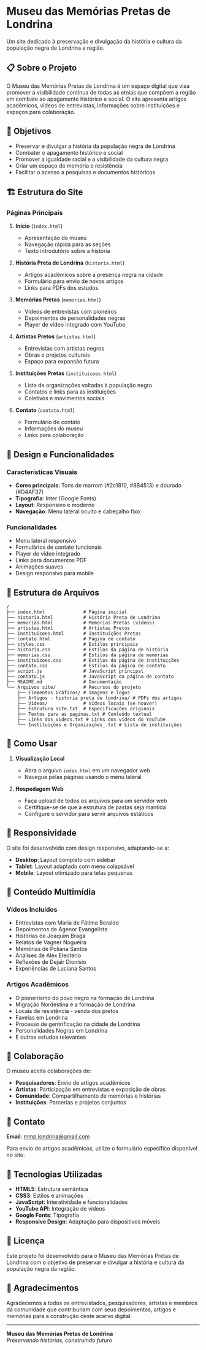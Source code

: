 # Museu das Memórias Pretas de Londrina

Um site dedicado à preservação e divulgação da história e cultura da população negra de Londrina e região.

## 📋 Sobre o Projeto

O Museu das Memórias Pretas de Londrina é um espaço digital que visa promover a visibilidade contínua de todas as etnias que compõem a região em combate ao apagamento histórico e social. O site apresenta artigos acadêmicos, vídeos de entrevistas, informações sobre instituições e espaços para colaboração.

## 🎯 Objetivos

- Preservar e divulgar a história da população negra de Londrina
- Combater o apagamento histórico e social
- Promover a igualdade racial e a visibilidade da cultura negra
- Criar um espaço de memória e resistência
- Facilitar o acesso a pesquisas e documentos históricos

## 🏗️ Estrutura do Site

### Páginas Principais

1. **Início** (`index.html`)
   - Apresentação do museu
   - Navegação rápida para as seções
   - Texto introdutório sobre a história

2. **História Preta de Londrina** (`historia.html`)
   - Artigos acadêmicos sobre a presença negra na cidade
   - Formulário para envio de novos artigos
   - Links para PDFs dos estudos

3. **Memórias Pretas** (`memorias.html`)
   - Vídeos de entrevistas com pioneiros
   - Depoimentos de personalidades negras
   - Player de vídeo integrado com YouTube

4. **Artistas Pretos** (`artistas.html`)
   - Entrevistas com artistas negros
   - Obras e projetos culturais
   - Espaço para expansão futura

5. **Instituições Pretas** (`instituicoes.html`)
   - Lista de organizações voltadas à população negra
   - Contatos e links para as instituições
   - Coletivos e movimentos sociais

6. **Contato** (`contato.html`)
   - Formulário de contato
   - Informações do museu
   - Links para colaboração

## 🎨 Design e Funcionalidades

### Características Visuais
- **Cores principais**: Tons de marrom (#2c1810, #8B4513) e dourado (#D4AF37)
- **Tipografia**: Inter (Google Fonts)
- **Layout**: Responsivo e moderno
- **Navegação**: Menu lateral oculto e cabeçalho fixo

### Funcionalidades
- Menu lateral responsivo
- Formulários de contato funcionais
- Player de vídeo integrado
- Links para documentos PDF
- Animações suaves
- Design responsivo para mobile

## 📁 Estrutura de Arquivos

```
/
├── index.html              # Página inicial
├── historia.html           # História Preta de Londrina
├── memorias.html           # Memórias Pretas (vídeos)
├── artistas.html           # Artistas Pretos
├── instituicoes.html       # Instituições Pretas
├── contato.html            # Página de contato
├── styles.css              # Estilos principais
├── historia.css            # Estilos da página de história
├── memorias.css            # Estilos da página de memórias
├── instituicoes.css        # Estilos da página de instituições
├── contato.css             # Estilos da página de contato
├── script.js               # JavaScript principal
├── contato.js              # JavaScript da página de contato
├── README.md               # Documentação
└── Arquivos site/          # Recursos do projeto
    ├── Elementos Gráficos/ # Imagens e logos
    ├── Artigos - historia preta de londrina/ # PDFs dos artigos
    ├── Videos/             # Vídeos locais (se houver)
    ├── Estrutura site.txt  # Especificações originais
    ├── Textos para as paginas.txt # Conteúdo textual
    ├── Links dos videos.txt # Links dos vídeos do YouTube
    └── Instituições e Organizações_.txt # Lista de instituições
```

## 🚀 Como Usar

1. **Visualização Local**
   - Abra o arquivo `index.html` em um navegador web
   - Navegue pelas páginas usando o menu lateral

2. **Hospedagem Web**
   - Faça upload de todos os arquivos para um servidor web
   - Certifique-se de que a estrutura de pastas seja mantida
   - Configure o servidor para servir arquivos estáticos

## 📱 Responsividade

O site foi desenvolvido com design responsivo, adaptando-se a:
- **Desktop**: Layout completo com sidebar
- **Tablet**: Layout adaptado com menu colapsável
- **Mobile**: Layout otimizado para telas pequenas

## 🎥 Conteúdo Multimídia

### Vídeos Incluídos
- Entrevistas com Maria de Fátima Beraldo
- Depoimentos de Agenor Evangelista
- Histórias de Joaquim Braga
- Relatos de Vagner Nogueira
- Memórias de Poliana Santos
- Análises de Alex Eleotério
- Reflexões de Dejair Dionísio
- Experiências de Luciana Santos

### Artigos Acadêmicos
- O pioneirismo do povo negro na formação de Londrina
- Migração Nordestina e a formação de Londrina
- Locais de resistência - venda dos pretos
- Favelas em Londrina
- Processo de gentrificação na cidade de Londrina
- Personalidades Negras em Londrina
- E outros estudos relevantes

## 🤝 Colaboração

O museu aceita colaborações de:
- **Pesquisadores**: Envio de artigos acadêmicos
- **Artistas**: Participação em entrevistas e exposição de obras
- **Comunidade**: Compartilhamento de memórias e histórias
- **Instituições**: Parcerias e projetos conjuntos

## 📧 Contato

**Email**: mmp.londrina@gmail.com

Para envio de artigos acadêmicos, utilize o formulário específico disponível no site.

## 🔧 Tecnologias Utilizadas

- **HTML5**: Estrutura semântica
- **CSS3**: Estilos e animações
- **JavaScript**: Interatividade e funcionalidades
- **YouTube API**: Integração de vídeos
- **Google Fonts**: Tipografia
- **Responsive Design**: Adaptação para dispositivos móveis

## 📄 Licença

Este projeto foi desenvolvido para o Museu das Memórias Pretas de Londrina com o objetivo de preservar e divulgar a história e cultura da população negra da região.

## 🙏 Agradecimentos

Agradecemos a todos os entrevistados, pesquisadores, artistas e membros da comunidade que contribuíram com seus depoimentos, artigos e memórias para a construção deste acervo digital.

---

**Museu das Memórias Pretas de Londrina**  
*Preservando histórias, construindo futuro* 